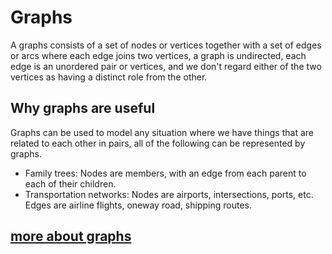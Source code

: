 # Graphs

A graphs consists of a set of nodes or vertices together with a set of edges or arcs where each edge joins two vertices, a graph is undirected, each edge is an unordered pair or vertices, and we don't regard either of the two vertices as having a distinct role from the other.

## Why graphs are useful

Graphs can be used to model any situation where we have things that are related to each other in pairs, all of the following can be represented by graphs.

- Family trees: Nodes are members, with an edge from each parent to each of their children.
- Transportation networks: Nodes are airports, intersections, ports, etc. Edges are airline flights, oneway road, shipping routes.

## [more about graphs](https://www.cs.yale.edu/homes/aspnes/pinewiki/C(2f)Graphs.html)